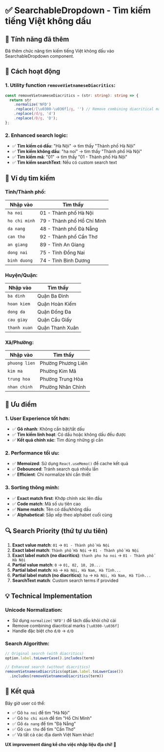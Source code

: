 # ✅ SearchableDropdown - Tìm kiếm tiếng Việt không dấu

## **🎯 Tính năng đã thêm**

Đã thêm chức năng tìm kiếm tiếng Việt không dấu vào SearchableDropdown component.

## **🔧 Cách hoạt động**

### **1. Utility function `removeVietnameseDiacritics`:**
```typescript
const removeVietnameseDiacritics = (str: string): string => {
  return str
    .normalize('NFD')
    .replace(/[\u0300-\u036f]/g, '') // Remove combining diacritical marks
    .replace(/đ/g, 'd')
    .replace(/Đ/g, 'D');
};
```

### **2. Enhanced search logic:**
- ✅ **Tìm kiếm có dấu**: "Hà Nội" → tìm thấy "Thành phố Hà Nội"
- ✅ **Tìm kiếm không dấu**: "ha noi" → tìm thấy "Thành phố Hà Nội"
- ✅ **Tìm kiếm mã**: "01" → tìm thấy "01 - Thành phố Hà Nội"
- ✅ **Tìm kiếm searchText**: Nếu có custom search text

## **📝 Ví dụ tìm kiếm**

### **Tỉnh/Thành phố:**
| Nhập vào | Tìm thấy |
|----------|----------|
| `ha noi` | 01 - Thành phố Hà Nội |
| `ho chi minh` | 79 - Thành phố Hồ Chí Minh |
| `da nang` | 48 - Thành phố Đà Nẵng |
| `can tho` | 92 - Thành phố Cần Thơ |
| `an giang` | 89 - Tỉnh An Giang |
| `dong nai` | 75 - Tỉnh Đồng Nai |
| `binh duong` | 74 - Tỉnh Bình Dương |

### **Huyện/Quận:**
| Nhập vào | Tìm thấy |
|----------|----------|
| `ba dinh` | Quận Ba Đình |
| `hoan kiem` | Quận Hoàn Kiếm |
| `dong da` | Quận Đống Đa |
| `cau giay` | Quận Cầu Giấy |
| `thanh xuan` | Quận Thanh Xuân |

### **Xã/Phường:**
| Nhập vào | Tìm thấy |
|----------|----------|
| `phuong lien` | Phường Phương Liên |
| `kim ma` | Phường Kim Mã |
| `trung hoa` | Phường Trung Hòa |
| `nhan chinh` | Phường Nhân Chính |

## **🚀 Ưu điểm**

### **1. User Experience tốt hơn:**
- ✅ **Gõ nhanh**: Không cần bật/tắt dấu
- ✅ **Tìm kiếm linh hoạt**: Có dấu hoặc không dấu đều được
- ✅ **Kết quả chính xác**: Tìm đúng những gì cần

### **2. Performance tối ưu:**
- ✅ **Memoized**: Sử dụng `React.useMemo()` để cache kết quả
- ✅ **Debounced**: Tránh search quá nhiều lần
- ✅ **Efficient**: Chỉ normalize khi cần thiết

### **3. Sorting thông minh:**
- ✅ **Exact match first**: Khớp chính xác lên đầu
- ✅ **Code match**: Mã số ưu tiên cao
- ✅ **Name match**: Tên có dấu/không dấu
- ✅ **Alphabetical**: Sắp xếp theo alphabet cuối cùng

## **🔍 Search Priority (thứ tự ưu tiên)**

1. **Exact value match**: `01` → `01 - Thành phố Hà Nội`
2. **Exact label match**: `Thành phố Hà Nội` → `01 - Thành phố Hà Nội`
3. **Exact label match (no diacritics)**: `thanh pho ha noi` → `01 - Thành phố Hà Nội`
4. **Partial value match**: `0` → `01, 02, 10, 20...`
5. **Partial label match**: `Hà` → `Hà Nội, Hà Nam, Hà Tĩnh...`
6. **Partial label match (no diacritics)**: `ha` → `Hà Nội, Hà Nam, Hà Tĩnh...`
7. **SearchText match**: Custom search terms if provided

## **💡 Technical Implementation**

### **Unicode Normalization:**
- Sử dụng `normalize('NFD')` để tách dấu khỏi chữ cái
- Remove combining diacritical marks `[\u0300-\u036f]`
- Handle đặc biệt cho `đ/Đ` → `d/D`

### **Search Algorithm:**
```typescript
// Original search (with diacritics)
option.label.toLowerCase().includes(term)

// Enhanced search (without diacritics)  
removeVietnameseDiacritics(option.label.toLowerCase())
  .includes(removeVietnameseDiacritics(term))
```

## **🎉 Kết quả**

Bây giờ user có thể:
- ✅ Gõ `ha noi` để tìm "Hà Nội"
- ✅ Gõ `ho chi minh` để tìm "Hồ Chí Minh"  
- ✅ Gõ `da nang` để tìm "Đà Nẵng"
- ✅ Gõ `can tho` để tìm "Cần Thơ"
- ✅ Và tất cả các địa danh Việt Nam khác!

**UX improvement đáng kể cho việc nhập liệu địa chỉ! 🚀**
